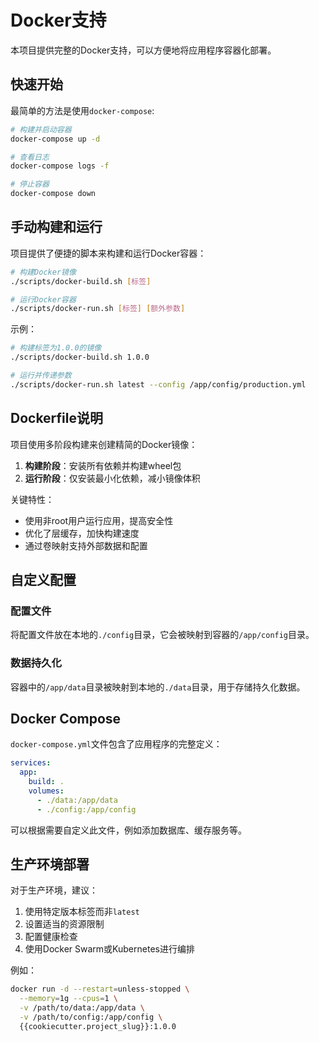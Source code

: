 # Docker支持

本项目提供完整的Docker支持，可以方便地将应用程序容器化部署。

## 快速开始

最简单的方法是使用`docker-compose`:

```bash
# 构建并启动容器
docker-compose up -d

# 查看日志
docker-compose logs -f

# 停止容器
docker-compose down
```

## 手动构建和运行

项目提供了便捷的脚本来构建和运行Docker容器：

```bash
# 构建Docker镜像
./scripts/docker-build.sh [标签]

# 运行Docker容器
./scripts/docker-run.sh [标签] [额外参数]
```

示例：
```bash
# 构建标签为1.0.0的镜像
./scripts/docker-build.sh 1.0.0

# 运行并传递参数
./scripts/docker-run.sh latest --config /app/config/production.yml
```

## Dockerfile说明

项目使用多阶段构建来创建精简的Docker镜像：

1. **构建阶段**：安装所有依赖并构建wheel包
2. **运行阶段**：仅安装最小化依赖，减小镜像体积

关键特性：
- 使用非root用户运行应用，提高安全性
- 优化了层缓存，加快构建速度
- 通过卷映射支持外部数据和配置

## 自定义配置

### 配置文件
将配置文件放在本地的`./config`目录，它会被映射到容器的`/app/config`目录。

### 数据持久化
容器中的`/app/data`目录被映射到本地的`./data`目录，用于存储持久化数据。

## Docker Compose

`docker-compose.yml`文件包含了应用程序的完整定义：

```yaml
services:
  app:
    build: .
    volumes:
      - ./data:/app/data
      - ./config:/app/config
```

可以根据需要自定义此文件，例如添加数据库、缓存服务等。

## 生产环境部署

对于生产环境，建议：

1. 使用特定版本标签而非`latest`
2. 设置适当的资源限制
3. 配置健康检查
4. 使用Docker Swarm或Kubernetes进行编排

例如：
```bash
docker run -d --restart=unless-stopped \
  --memory=1g --cpus=1 \
  -v /path/to/data:/app/data \
  -v /path/to/config:/app/config \
  {{cookiecutter.project_slug}}:1.0.0
```
